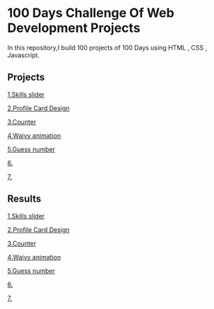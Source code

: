 # 100 Days Challenge Of Web Development Projects
In this repository,I build 100 projects of 100 Days using HTML , CSS , Javascript.

## Projects
[1.Skills slider](https://github.com/imlavaraju/webDev_projects/tree/main/1.Skills_slider)

[2.Profile Card Design](https://github.com/imlavaraju/webDev_projects/tree/main/2.Profile%20Card%20Design)

[3.Counter](https://github.com/imlavaraju/webDev_projects/tree/main/3.Counter)

[4.Waivy animation](https://github.com/imlavaraju/webDev_projects/tree/main/4.Waivy%20animation)

[5.Guess number](https://github.com/imlavaraju/webDev_projects/tree/main/5.Guess%20number)

[6.]()

[7.]()


## Results
[1.Skills slider](https://imlavaraju.github.io/webDev_projects/1.Skills_slider/)

[2.Profile Card Design](https://imlavaraju.github.io/webDev_projects/2.Profile%20Card%20Design/)

[3.Counter](https://imlavaraju.github.io/webDev_projects/3.Counter/)

[4.Waivy animation](https://imlavaraju.github.io/webDev_projects/4.Waivy%20animation/)

[5.Guess number](https://imlavaraju.github.io/webDev_projects/5.Guess%20number/)

[6.]()

[7.]()
